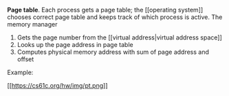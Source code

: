 **Page table**. Each process gets a page table; the [[operating system]] chooses correct page table and keeps track of which process is active. The memory manager 

1. Gets the page number from the [[virtual address|virtual address space]]
2. Looks up the page address in page table
3. Computes physical memory address with sum of page address and offset

Example:

[[https://cs61c.org/hw/img/pt.png]]